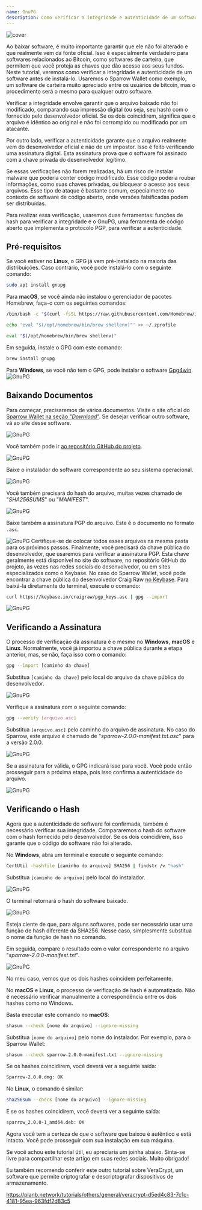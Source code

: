 ```yaml
---
name: GnuPG
description: Como verificar a integridade e autenticidade de um software?
---
```

![cover](assets/cover.webp)

Ao baixar software, é muito importante garantir que ele não foi alterado e que realmente vem da fonte oficial. Isso é especialmente verdadeiro para softwares relacionados ao Bitcoin, como softwares de carteira, que permitem que você proteja as chaves que dão acesso aos seus fundos. Neste tutorial, veremos como verificar a integridade e autenticidade de um software antes de instalá-lo. Usaremos o Sparrow Wallet como exemplo, um software de carteira muito apreciado entre os usuários de bitcoin, mas o procedimento será o mesmo para qualquer outro software.

Verificar a integridade envolve garantir que o arquivo baixado não foi modificado, comparando sua impressão digital (ou seja, seu hash) com o fornecido pelo desenvolvedor oficial. Se os dois coincidirem, significa que o arquivo é idêntico ao original e não foi corrompido ou modificado por um atacante.

Por outro lado, verificar a autenticidade garante que o arquivo realmente vem do desenvolvedor oficial e não de um impostor. Isso é feito verificando uma assinatura digital. Esta assinatura prova que o software foi assinado com a chave privada do desenvolvedor legítimo.

Se essas verificações não forem realizadas, há um risco de instalar malware que poderia conter código modificado. Esse código poderia roubar informações, como suas chaves privadas, ou bloquear o acesso aos seus arquivos. Esse tipo de ataque é bastante comum, especialmente no contexto de software de código aberto, onde versões falsificadas podem ser distribuídas.

Para realizar essa verificação, usaremos duas ferramentas: funções de hash para verificar a integridade e o GnuPG, uma ferramenta de código aberto que implementa o protocolo PGP, para verificar a autenticidade.

## Pré-requisitos

Se você estiver no **Linux**, o GPG já vem pré-instalado na maioria das distribuições. Caso contrário, você pode instalá-lo com o seguinte comando:

```bash
sudo apt install gnupg
```

Para **macOS**, se você ainda não instalou o gerenciador de pacotes Homebrew, faça-o com os seguintes comandos:

```bash
/bin/bash -c "$(curl -fsSL https://raw.githubusercontent.com/Homebrew/install/HEAD/install.sh)"
```

```bash
echo 'eval "$(/opt/homebrew/bin/brew shellenv)"' >> ~/.zprofile
```

```bash
eval "$(/opt/homebrew/bin/brew shellenv)"
```

Em seguida, instale o GPG com este comando:

```bash
brew install gnupg
```
Para **Windows**, se você não tem o GPG, pode instalar o software [Gpg4win](https://www.gpg4win.org/).
![GnuPG](assets/notext/01.webp)

## Baixando Documentos

Para começar, precisaremos de vários documentos. Visite o site oficial do [Sparrow Wallet na seção "*Download*"](https://sparrowwallet.com/download/). Se desejar verificar outro software, vá ao site desse software.

![GnuPG](assets/notext/02.webp)

Você também pode ir [ao repositório GitHub do projeto](https://github.com/sparrowwallet/sparrow/releases).

![GnuPG](assets/notext/03.webp)

Baixe o instalador do software correspondente ao seu sistema operacional.

![GnuPG](assets/notext/04.webp)

Você também precisará do hash do arquivo, muitas vezes chamado de "*SHA256SUMS*" ou "*MANIFEST*".

![GnuPG](assets/notext/05.webp)

Baixe também a assinatura PGP do arquivo. Este é o documento no formato `.asc`.

![GnuPG](assets/notext/06.webp)
Certifique-se de colocar todos esses arquivos na mesma pasta para os próximos passos.
Finalmente, você precisará da chave pública do desenvolvedor, que usaremos para verificar a assinatura PGP. Esta chave geralmente está disponível no site do software, no repositório GitHub do projeto, às vezes nas redes sociais do desenvolvedor, ou em sites especializados como o Keybase. No caso do Sparrow Wallet, você pode encontrar a chave pública do desenvolvedor Craig Raw [no Keybase](https://keybase.io/craigraw). Para baixá-la diretamente do terminal, execute o comando:

```bash
curl https://keybase.io/craigraw/pgp_keys.asc | gpg --import
```

![GnuPG](assets/notext/07.webp)

## Verificando a Assinatura

O processo de verificação da assinatura é o mesmo no **Windows**, **macOS** e **Linux**. Normalmente, você já importou a chave pública durante a etapa anterior, mas, se não, faça isso com o comando:

```bash
gpg --import [caminho da chave]
```

Substitua `[caminho da chave]` pelo local do arquivo da chave pública do desenvolvedor.

![GnuPG](assets/notext/08.webp)

Verifique a assinatura com o seguinte comando:

```bash
gpg --verify [arquivo.asc]
```

Substitua `[arquivo.asc]` pelo caminho do arquivo de assinatura. No caso do Sparrow, este arquivo é chamado de "*sparrow-2.0.0-manifest.txt.asc*" para a versão 2.0.0.

![GnuPG](assets/notext/09.webp)

Se a assinatura for válida, o GPG indicará isso para você. Você pode então prosseguir para a próxima etapa, pois isso confirma a autenticidade do arquivo.

![GnuPG](assets/notext/10.webp)

## Verificando o Hash
Agora que a autenticidade do software foi confirmada, também é necessário verificar sua integridade. Compararemos o hash do software com o hash fornecido pelo desenvolvedor. Se os dois coincidirem, isso garante que o código do software não foi alterado.

No **Windows**, abra um terminal e execute o seguinte comando:

```bash
CertUtil -hashfile [caminho do arquivo] SHA256 | findstr /v "hash"
```

Substitua `[caminho do arquivo]` pelo local do instalador.

![GnuPG](assets/notext/11.webp)

O terminal retornará o hash do software baixado.

![GnuPG](assets/notext/12.webp)

Esteja ciente de que, para alguns softwares, pode ser necessário usar uma função de hash diferente da SHA256. Nesse caso, simplesmente substitua o nome da função de hash no comando.

Em seguida, compare o resultado com o valor correspondente no arquivo "*sparrow-2.0.0-manifest.txt*".

![GnuPG](assets/notext/13.webp)

No meu caso, vemos que os dois hashes coincidem perfeitamente.

No **macOS** e **Linux**, o processo de verificação de hash é automatizado. Não é necessário verificar manualmente a correspondência entre os dois hashes como no Windows.

Basta executar este comando no **macOS**:

```bash
shasum --check [nome do arquivo] --ignore-missing
```

Substitua `[nome do arquivo]` pelo nome do instalador. Por exemplo, para o Sparrow Wallet:

```bash
shasum --check sparrow-2.0.0-manifest.txt --ignore-missing
```

Se os hashes coincidirem, você deverá ver a seguinte saída:

```bash
Sparrow-2.0.0.dmg: OK
```
No **Linux**, o comando é similar:
```bash
sha256sum --check [nome do arquivo] --ignore-missing
```

E se os hashes coincidirem, você deverá ver a seguinte saída:

```bash
sparrow_2.0.0-1_amd64.deb: OK
```

Agora você tem a certeza de que o software que baixou é autêntico e está intacto. Você pode prosseguir com sua instalação em sua máquina.

Se você achou este tutorial útil, eu apreciaria um joinha abaixo. Sinta-se livre para compartilhar este artigo em suas redes sociais. Muito obrigado!

Eu também recomendo conferir este outro tutorial sobre VeraCrypt, um software que permite criptografar e descriptografar dispositivos de armazenamento.

https://planb.network/tutorials/others/general/veracrypt-d5ed4c83-7c1c-4181-95ea-963fdf2d83c5

